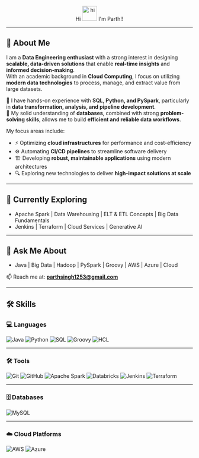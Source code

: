 <p align="center">
  Hi
  <img src="https://media.tenor.com/Wx9IEmZZXSoAAAAi/hi.gif" alt="hi" width="40" height="40">
  I'm Parth!!
</p>

---

## 🚀 About Me

I am a **Data Engineering enthusiast** with a strong interest in designing **scalable, data-driven solutions** that enable **real-time insights** and **informed decision-making**.  
With an academic background in **Cloud Computing**, I focus on utilizing **modern data technologies** to process, manage, and extract value from large datasets.  

🔹 I have hands-on experience with **SQL, Python, and PySpark**, particularly in **data transformation, analysis, and pipeline development**.  
🔹 My solid understanding of **databases**, combined with strong **problem-solving skills**, allows me to build **efficient and reliable data workflows**.  

My focus areas include:
- ⚡ Optimizing **cloud infrastructures** for performance and cost-efficiency  
- ⚙️ Automating **CI/CD pipelines** to streamline software delivery  
- 🏗️ Developing **robust, maintainable applications** using modern architectures  
- 🔍 Exploring new technologies to deliver **high-impact solutions at scale**  

---

## 🌱 Currently Exploring
- Apache Spark | Data Warehousing | ELT & ETL Concepts | Big Data Fundamentals  
- Jenkins | Terraform | Cloud Services | Generative AI  

---

## 💬 Ask Me About
- Java | Big Data | Hadoop | PySpark | Groovy | AWS | Azure | Cloud  

📫 Reach me at: [**parthsingh1253@gmail.com**](mailto:parthsingh1253@gmail.com)  

---

## 🛠️ Skills

### 💻 Languages
![Java](https://img.shields.io/badge/-Java-007396?style=flat&logo=openjdk&logoColor=white)
![Python](https://img.shields.io/badge/-Python-3776AB?style=flat&logo=python&logoColor=white)
![SQL](https://img.shields.io/badge/-SQL-336791?style=flat&logo=postgresql&logoColor=white)
![Groovy](https://img.shields.io/badge/-Groovy-4298B8?style=flat&logo=apache-groovy&logoColor=white)
![HCL](https://img.shields.io/badge/-HashiCorp%20HCL-7B42BC?style=flat&logo=hashicorp&logoColor=white)

---

### 🛠️ Tools
![Git](https://img.shields.io/badge/-Git-F05032?style=flat&logo=git&logoColor=white)
![GitHub](https://img.shields.io/badge/-GitHub-181717?style=flat&logo=github&logoColor=white)
![Apache Spark](https://img.shields.io/badge/-Apache%20Spark-E25A1C?style=flat&logo=apachespark&logoColor=white)
![Databricks](https://img.shields.io/badge/-Databricks-FF3621?style=flat&logo=databricks&logoColor=white)
![Jenkins](https://img.shields.io/badge/-Jenkins-D24939?style=flat&logo=jenkins&logoColor=white)
![Terraform](https://img.shields.io/badge/-Terraform-7B42BC?style=flat&logo=terraform&logoColor=white)

---

### 🗄️ Databases
![MySQL](https://img.shields.io/badge/-MySQL-4479A1?style=flat&logo=mysql&logoColor=white)

---

### ☁️ Cloud Platforms
![AWS](https://img.shields.io/badge/-AWS-FF9900?style=flat&logo=amazon-aws&logoColor=white)
![Azure](https://img.shields.io/badge/-Azure-0078D4?style=flat&logo=microsoft-azure&logoColor=white)


 
